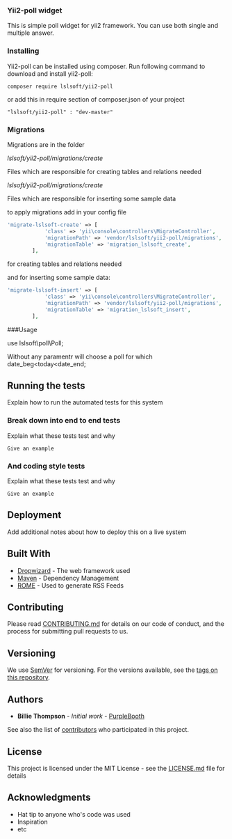 ### Yii2-poll widget

This is simple poll widget for yii2 framework.
You can use both single and multiple answer.

### Installing

Yii2-poll can be installed using composer. Run following command to download and install yii2-poll:

    composer require lslsoft/yii2-poll

or add this in require section of composer.json of your project

    "lslsoft/yii2-poll" : "dev-master"

### Migrations

Migrations are in the folder

*lslsoft/yii2-poll/migrations/create*

Files which are responsible for creating tables and relations needed

*lslsoft/yii2-poll/migrations/create*

Files which are responsible for inserting some sample data

to apply migrations add in your config file

```php
'migrate-lslsoft-create' => [
            'class' => 'yii\console\controllers\MigrateController',
            'migrationPath' => 'vendor/lslsoft/yii2-poll/migrations',
            'migrationTable' => 'migration_lslsoft_create',
        ],
```

for creating tables and relations needed

and for inserting some sample data:

```php
'migrate-lslsoft-insert' => [
            'class' => 'yii\console\controllers\MigrateController',
            'migrationPath' => 'vendor/lslsoft/yii2-poll/migrations',
            'migrationTable' => 'migration_lslsoft_insert',
        ],

```

###Usage

use lslsoft\poll\Poll;

 <?= Poll::widget(); ?>

Without any paramentr will choose a poll for which date_beg<today<date_end;

## Running the tests

Explain how to run the automated tests for this system

### Break down into end to end tests

Explain what these tests test and why

```
Give an example
```

### And coding style tests

Explain what these tests test and why

```
Give an example
```

## Deployment

Add additional notes about how to deploy this on a live system

## Built With

* [Dropwizard](http://www.dropwizard.io/1.0.2/docs/) - The web framework used
* [Maven](https://maven.apache.org/) - Dependency Management
* [ROME](https://rometools.github.io/rome/) - Used to generate RSS Feeds

## Contributing

Please read [CONTRIBUTING.md](https://gist.github.com/PurpleBooth/b24679402957c63ec426) for details on our code of conduct, and the process for submitting pull requests to us.

## Versioning

We use [SemVer](http://semver.org/) for versioning. For the versions available, see the [tags on this repository](https://github.com/your/project/tags). 

## Authors

* **Billie Thompson** - *Initial work* - [PurpleBooth](https://github.com/PurpleBooth)

See also the list of [contributors](https://github.com/your/project/contributors) who participated in this project.

## License

This project is licensed under the MIT License - see the [LICENSE.md](LICENSE.md) file for details

## Acknowledgments

* Hat tip to anyone who's code was used
* Inspiration
* etc
